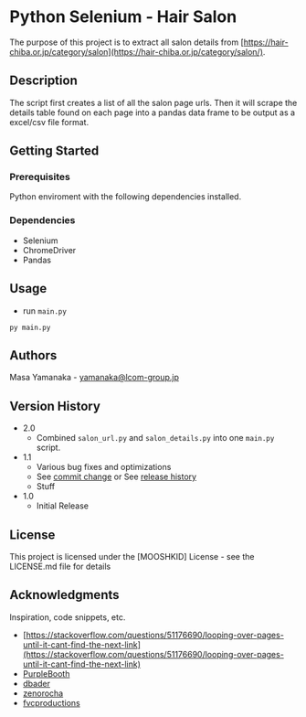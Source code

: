 # Python Selenium - Hair Salon

The purpose of this project is to extract all salon details from [https://hair-chiba.or.jp/category/salon](https://hair-chiba.or.jp/category/salon/).

## Description

The script first creates a list of all the salon page urls. Then it will scrape the details table found on each page into a pandas data frame to be output as a excel/csv file format. 

## Getting Started

### Prerequisites
Python enviroment with the following dependencies installed.

### Dependencies

-   Selenium
-   ChromeDriver
-   Pandas


## Usage

-  run `main.py`

```
py main.py
```


## Authors

Masa Yamanaka - [yamanaka@lcom-group.jp](yamanaka@lcom-group.jp)

## Version History

-   2.0
    -   Combined `salon_url.py` and `salon_details.py` into one `main.py` script.
-   1.1
    -   Various bug fixes and optimizations
    -   See [commit change]() or See [release history]()
    -   Stuff
-   1.0
    -   Initial Release

## License

This project is licensed under the [MOOSHKID] License - see the LICENSE.md file for details

## Acknowledgments

Inspiration, code snippets, etc.

-   [https://stackoverflow.com/questions/51176690/looping-over-pages-until-it-cant-find-the-next-link](https://stackoverflow.com/questions/51176690/looping-over-pages-until-it-cant-find-the-next-link)
-   [PurpleBooth](https://gist.github.com/PurpleBooth/109311bb0361f32d87a2)
-   [dbader](https://github.com/dbader/readme-template)
-   [zenorocha](https://gist.github.com/zenorocha/4526327)
-   [fvcproductions](https://gist.github.com/fvcproductions/1bfc2d4aecb01a834b46)
